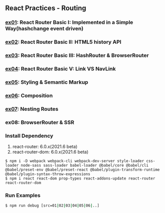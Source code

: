 ## React Practices - Routing

### [ex01](./src/01/App.js): React Router Basic I: Implemented in a Simple Way(hashchange event driven)

### [ex02](./src/02/App.js): React Router Basic II: HTML5 history API

### [ex03](./src/03/App.js): React Router Basic III: HashRouter &amp; BrowserRouter

### [ex04](./src/04/App.js): React Router Basic V: Link VS NavLink

### [ex05](./src/05/App.js): Styling &amp; Semantic Markup

### [ex06](./src/06/layout/SiteLayout.js): Composition

### [ex07](./src/07/App.js): Nesting Routes

### ex08: BrowserRouter & SSR

### Install Dependency

1. react-router: 6.0.x(2021.6 beta)
2. react-router-dom: 6.0.x(2021.6 beta)

```shell
$ npm i -D webpack webpack-cli webpack-dev-server style-loader css-loader node-sass sass-loader babel-loader @babel/core @babel/cli @babel/preset-env @babel/preset-react @babel/plugin-transform-runtime @babel/plugin-syntax-throw-expressions
$ npm i react react-dom prop-types react-addons-update react-router react-router-dom
```

### Run Examples

```bash
$ npm run debug [src=01|02|03|04|05|06|..]
```
